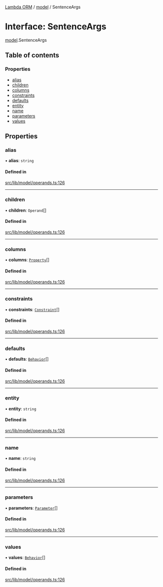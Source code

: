 [Lambda ORM](../README.md) / [model](../modules/model.md) / SentenceArgs

# Interface: SentenceArgs

[model](../modules/model.md).SentenceArgs

## Table of contents

### Properties

- [alias](model.SentenceArgs.md#alias)
- [children](model.SentenceArgs.md#children)
- [columns](model.SentenceArgs.md#columns)
- [constraints](model.SentenceArgs.md#constraints)
- [defaults](model.SentenceArgs.md#defaults)
- [entity](model.SentenceArgs.md#entity)
- [name](model.SentenceArgs.md#name)
- [parameters](model.SentenceArgs.md#parameters)
- [values](model.SentenceArgs.md#values)

## Properties

### alias

• **alias**: `string`

#### Defined in

[src/lib/model/operands.ts:126](https://github.com/FlavioLionelRita/lambdaorm/blob/15e828d/src/lib/model/operands.ts#L126)

___

### children

• **children**: `Operand`[]

#### Defined in

[src/lib/model/operands.ts:126](https://github.com/FlavioLionelRita/lambdaorm/blob/15e828d/src/lib/model/operands.ts#L126)

___

### columns

• **columns**: [`Property`](model.Property.md)[]

#### Defined in

[src/lib/model/operands.ts:126](https://github.com/FlavioLionelRita/lambdaorm/blob/15e828d/src/lib/model/operands.ts#L126)

___

### constraints

• **constraints**: [`Constraint`](model.Constraint.md)[]

#### Defined in

[src/lib/model/operands.ts:126](https://github.com/FlavioLionelRita/lambdaorm/blob/15e828d/src/lib/model/operands.ts#L126)

___

### defaults

• **defaults**: [`Behavior`](model.Behavior.md)[]

#### Defined in

[src/lib/model/operands.ts:126](https://github.com/FlavioLionelRita/lambdaorm/blob/15e828d/src/lib/model/operands.ts#L126)

___

### entity

• **entity**: `string`

#### Defined in

[src/lib/model/operands.ts:126](https://github.com/FlavioLionelRita/lambdaorm/blob/15e828d/src/lib/model/operands.ts#L126)

___

### name

• **name**: `string`

#### Defined in

[src/lib/model/operands.ts:126](https://github.com/FlavioLionelRita/lambdaorm/blob/15e828d/src/lib/model/operands.ts#L126)

___

### parameters

• **parameters**: [`Parameter`](model.Parameter.md)[]

#### Defined in

[src/lib/model/operands.ts:126](https://github.com/FlavioLionelRita/lambdaorm/blob/15e828d/src/lib/model/operands.ts#L126)

___

### values

• **values**: [`Behavior`](model.Behavior.md)[]

#### Defined in

[src/lib/model/operands.ts:126](https://github.com/FlavioLionelRita/lambdaorm/blob/15e828d/src/lib/model/operands.ts#L126)

